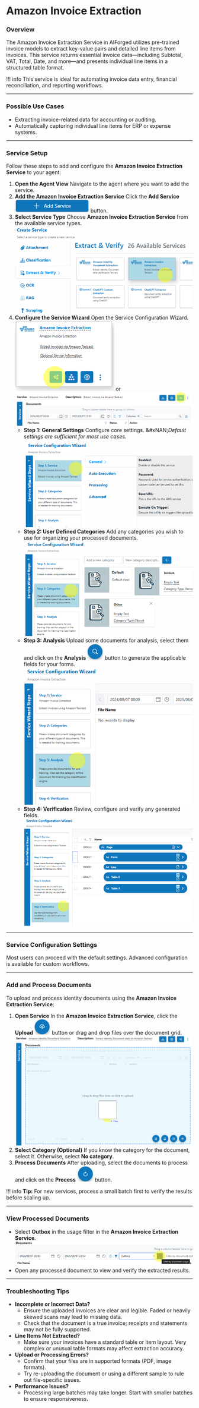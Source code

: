 # Amazon Invoice Extraction

### Overview

The Amazon Invoice Extraction Service in AIForged utilizes pre-trained invoice models to extract key-value pairs and detailed line items from invoices. This service returns essential invoice data—including Subtotal, VAT, Total, Date, and more—and presents individual line items in a structured table format.

!!! info
    This service is ideal for automating invoice data entry, financial reconciliation, and reporting workflows.

***

### Possible Use Cases

* Extracting invoice-related data for accounting or auditing.
* Automatically capturing individual line items for ERP or expense systems.

***

### Service Setup

Follow these steps to add and configure the **Amazon Invoice Extraction Service** to your agent:

1. **Open the Agent View**
   Navigate to the agent where you want to add the service.
2. **Add the Amazon Invoice Extraction Service**
   Click the **Add Service** ![](../../assets/image%20%2842%29.png) button.
3. **Select Service Type**
   Choose **Amazon Invoice Extraction Service** from the available service types.
   ![](../../assets/image%20%2853%29.png)
4. **Configure the Service Wizard**
   Open the Service Configuration Wizard.
   ![](../../assets/image%20%2854%29.png)
   or
   ![](../../assets/image%20%2855%29.png)
   * **Step 1: General Settings**
     Configure core settings.
     &#xNAN;_&#x44;efault settings are sufficient for most use cases._
     ![](../../assets/image%20%2856%29.png)
   * **Step 2: User Defined Categories**
     Add any categories you wish to use for organizing your processed documents.
     ![](../../assets/image%20%2857%29.png)
   * **Step 3: Analysis**
     Upload some documents for analysis, select them and click on the **Analysis** ![](../../assets/image%20%28125%29.png) button to generate the applicable fields for your forms.
     ![](../../assets/image%20%2858%29.png)
   * **Step 4: Verification**
     Review, configure and verify any generated fields.
     ![](../../assets/image%20%2859%29.png)

***

### Service Configuration Settings

Most users can proceed with the default settings. Advanced configuration is available for custom workflows.

***

### Add and Process Documents

To upload and process identity documents using the **Amazon Invoice Extraction Service**:

1. **Open Service**
   In the **Amazon Invoice Extraction Service**, click the **Upload** ![](../../assets/image%20%2837%29.png) button or drag and drop files over the document grid.
   ![](../../assets/image%20%2850%29.png)
2. **Select Category (Optional)**
   If you know the category for the document, select it. Otherwise, select **No category**.
3. **Process Documents**
   After uploading, select the documents to process and click on the **Process** ![](../../assets/image%20%2812%29%20%281%29%20%281%29.png) button.

!!! info
    **Tip:** For new services, process a small batch first to verify the results before scaling up.

***

### View Processed Documents

* Select **Outbox** in the usage filter in the **Amazon Invoice Extraction Service**.
  ![](../../assets/image%20%2851%29.png)
* Open any processed document to view and verify the extracted results.

***

### Troubleshooting Tips

* **Incomplete or Incorrect Data?**
  * Ensure the uploaded invoices are clear and legible. Faded or heavily skewed scans may lead to missing data.
  * Check that the document is a true invoice; receipts and statements may not be fully supported.
* **Line Items Not Extracted?**
  * Make sure your invoices have a standard table or item layout. Very complex or unusual table formats may affect extraction accuracy.
* **Upload or Processing Errors?**
  * Confirm that your files are in supported formats (PDF, image formats).
  * Try re-uploading the document or using a different sample to rule out file-specific issues.
* **Performance Issues?**
  * Processing large batches may take longer. Start with smaller batches to ensure responsiveness.




